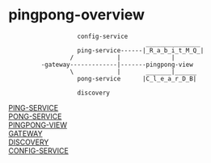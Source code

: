 # pingpong-overview


                       config-service
                                          _______________
                       ping-service------|_R_a_b_i_t_M_Q_|
                     /            |              |
             -gateway-------------|-------pingpong-view
                     \            |       _______|______
                       pong-service      |C_l_e_a_r_D_B|
                       
                       discovery
                      

[PING-SERVICE](https://github.com/polushan/ping-service)<br>
[PONG-SERVICE](https://github.com/polushan/pong-service)<br>
[PINGPONG-VIEW](https://github.com/polushan/pingpong-view)<br>
[GATEWAY](https://github.com/polushan/gateway)<br>
[DISCOVERY](https://github.com/polushan/discovery)<br>
[CONFIG-SERVICE](https://github.com/polushan/config-service)<br>
